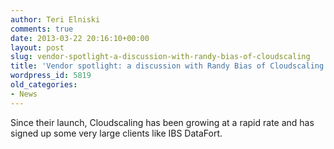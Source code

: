 ```yaml
---
author: Teri Elniski
comments: true
date: 2013-03-22 20:16:10+00:00
layout: post
slug: vendor-spotlight-a-discussion-with-randy-bias-of-cloudscaling
title: 'Vendor spotlight: a discussion with Randy Bias of Cloudscaling'
wordpress_id: 5819
old_categories:
- News
---
```


Since their launch, Cloudscaling has been growing at a rapid rate and has signed up some very large clients like IBS DataFort.
